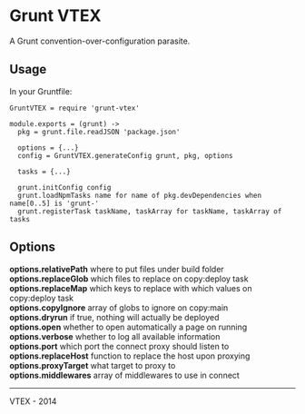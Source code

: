 # Grunt VTEX

A Grunt convention-over-configuration parasite.

## Usage

In your Gruntfile:

    GruntVTEX = require 'grunt-vtex'

    module.exports = (grunt) ->
      pkg = grunt.file.readJSON 'package.json'
  
      options = {...}
      config = GruntVTEX.generateConfig grunt, pkg, options

      tasks = {...}
    
      grunt.initConfig config
      grunt.loadNpmTasks name for name of pkg.devDependencies when name[0..5] is 'grunt-'
      grunt.registerTask taskName, taskArray for taskName, taskArray of tasks

## Options

**options.relativePath** where to put files under build folder  
**options.replaceGlob** which files to replace on copy:deploy task  
**options.replaceMap** which keys to replace with which values on copy:deploy task  
**options.copyIgnore** array of globs to ignore on copy:main  
**options.dryrun** if true, nothing will actually be deployed  
**options.open** whether to open automatically a page on running  
**options.verbose** whether to log all available information  
**options.port** which port the connect proxy should listen to  
**options.replaceHost** function to replace the host upon proxying  
**options.proxyTarget** what target to proxy to  
**options.middlewares** array of middlewares to use in connect  
  
------

VTEX - 2014
